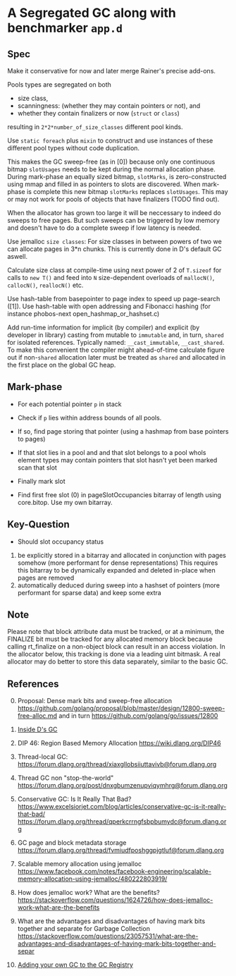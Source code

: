 # A Segregated GC along with benchmarker `app.d`

## Spec

Make it conservative for now and later merge Rainer's precise add-ons.

Pools types are segregated on both

- size class,
- scanningness: (whether they may contain pointers or not), and
- whether they contain finalizers or now (`struct` or `class`)

resulting in `2*2*number_of_size_classes` different pool kinds.

Use `static foreach` plus `mixin` to construct and use instances of these
different pool types without code duplication.

This makes the GC sweep-free (as in [0]) because only one continuous bitmap
`slotUsages` needs to be kept during the normal allocation phase. During
mark-phase an equally sized bitmap, `slotMarks`, is zero-constructed using
mmap and filled in as pointers to slots are discovered. When mark-phase is
complete this new bitmap `slotMarks` replaces `slotUsages`. This may or may
not work for pools of objects that have finalizers (TODO find out).

When the allocator has grown too large it will be neccessary to indeed do
sweeps to free pages. But such sweeps can be triggered by low memory and
doesn't have to do a complete sweep if low latency is needed.

Use jemalloc `size classes`: For size classes in between powers of two we can
allocate pages in 3*n chunks. This is currently done in D's default GC aswell.

Calculate size class at compile-time using next power of 2 of `T.sizeof` for
calls to `new T()` and feed into `N` size-dependent overloads of `mallocN()`,
`callocN()`, `reallocN()` etc.

Use hash-table from basepointer to page index to speed up page-search ([1]). Use
hash-table with open addressing and Fibonacci hashing (for instance phobos-next
open_hashmap_or_hashset.c)

Add run-time information for implicit (by compiler) and explicit (by developer
in library) casting from mutable to `immutable` and, in turn, `shared` for
isolated references.  Typically named: `__cast_immutable`, `__cast_shared`. To
make this convenient the compiler might ahead-of-time calculate figure out if
non-`shared` allocation later must be treated as `shared` and allocated in the
first place on the global GC heap.

## Mark-phase

- For each potential pointer `p` in stack
- Check if `p` lies within address bounds of all pools.
- If so, find page storing that pointer (using a hashmap from base
pointers to pages)
- If that slot lies in a pool and
and that slot belongs to a pool whols element types may contain
pointers that slot hasn't yet been marked scan that slot
- Finally mark slot

- Find first free slot (0) in pageSlotOccupancies bitarray of length using
core.bitop. Use my own bitarray.

## Key-Question

- Should slot occupancy status

1. be explicitly stored in a bitarray and allocated in conjunction with
pages somehow (more performant for dense representations) This requires this
bitarray to be dynamically expanded and deleted in-place when pages are
removed
2. automatically deduced during sweep into a hashset of pointers (more
performant for sparse data) and keep some extra

## Note

Please note that block attribute data must be tracked, or at a minimum, the
FINALIZE bit must be tracked for any allocated memory block because calling
rt_finalize on a non-object block can result in an access violation.  In the
allocator below, this tracking is done via a leading uint bitmask.  A real
allocator may do better to store this data separately, similar to the basic GC.

## References

0. Proposal: Dense mark bits and sweep-free allocation
   https://github.com/golang/proposal/blob/master/design/12800-sweep-free-alloc.md
   and in turn https://github.com/golang/go/issues/12800

1. [Inside D's GC](https://olshansky.me/gc/runtime/dlang/2017/06/14/inside-d-gc.html)

2. DIP 46: Region Based Memory Allocation
    https://wiki.dlang.org/DIP46

3. Thread-local GC:
    https://forum.dlang.org/thread/xiaxgllobsiiuttavivb@forum.dlang.org

4. Thread GC non "stop-the-world"
    https://forum.dlang.org/post/dnxgbumzenupviqymhrg@forum.dlang.org

5. Conservative GC: Is It Really That Bad?
    https://www.excelsiorjet.com/blog/articles/conservative-gc-is-it-really-that-bad/
    https://forum.dlang.org/thread/qperkcrrngfsbpbumydc@forum.dlang.org

6. GC page and block metadata storage
    https://forum.dlang.org/thread/fvmiudfposhggpjgtluf@forum.dlang.org

7. Scalable memory allocation using jemalloc
    https://www.facebook.com/notes/facebook-engineering/scalable-memory-allocation-using-jemalloc/480222803919/

8. How does jemalloc work? What are the benefits?
    https://stackoverflow.com/questions/1624726/how-does-jemalloc-work-what-are-the-benefits

9. What are the advantages and disadvantages of having mark bits together and
 separate for Garbage Collection
 https://stackoverflow.com/questions/23057531/what-are-the-advantages-and-disadvantages-of-having-mark-bits-together-and-separ

10. [Adding your own GC to the GC Registry](https://dlang.org/spec/garbage.html#gc_registry)
